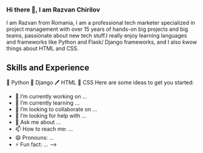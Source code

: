 ### Hi there 👋, I am Razvan Chirilov 

I am Razvan from Romania, I am a professional tech marketer specialized in project management with over 15 years of hands-on big projects and big teams, passionate about new tech stuff.I really enjoy learning  languages and frameworks like Python and Flask/ Django frameworks, and I also kwow things about HTML and CSS.

## Skills and Experience
🐍 Python
🚀 Django
🖊️ HTML
🌈 CSS
Here are some ideas to get you started:

- 🔭 I’m currently working on ...
- 🌱 I’m currently learning ...
- 👯 I’m looking to collaborate on ...
- 🤔 I’m looking for help with ...
- 💬 Ask me about ...
- 📫 How to reach me: ...
- 😄 Pronouns: ...
- ⚡ Fun fact: ...
-->
